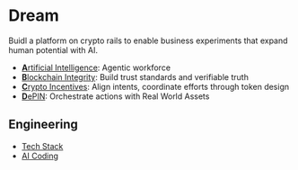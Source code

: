 # Dream

Buidl a platform on crypto rails to enable business experiments that expand human potential with AI.

- [**A**rtificial Intelligence](https://mm.dreamineering.com/docs/ai): Agentic workforce
- [**B**lockchain Integrity](https://mm.dreamineering.com/docs/technology/blockchain/): Build trust standards and verifiable truth
- [**C**rypto Incentives](https://mm.dreamineering.com/docs/crypto/): Align intents, coordinate efforts through token design
- [**D**ePIN](https://mm.dreamineering.com/docs/technology/depin/): Orchestrate actions with Real World Assets

## Engineering

- [Tech Stack](https://mm.dreamineering.com/docs/software)
- [AI Coding](https://mm.dreamineering.com/docs/ai-coding)

